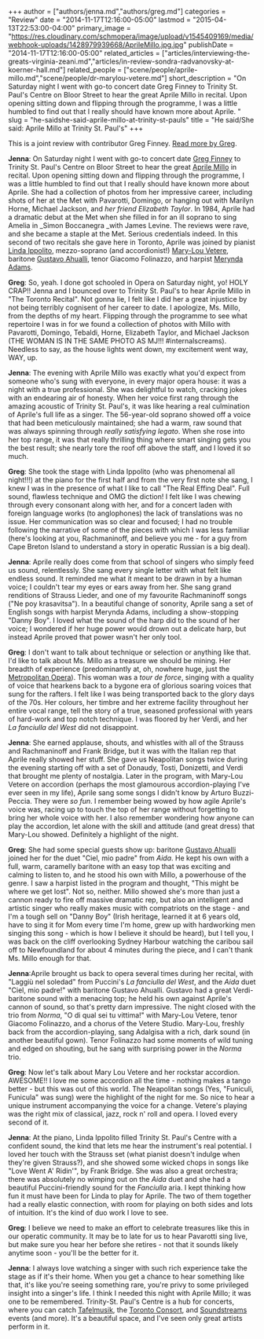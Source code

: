 +++
author = ["authors/jenna.md","authors/greg.md"]
categories = "Review"
date = "2014-11-17T12:16:00-05:00"
lastmod = "2015-04-13T22:53:00-04:00"
primary_image = "https://res.cloudinary.com/schmopera/image/upload/v1545409169/media/webhook-uploads/1428979939668/AprileMillo.jpg.jpg"
publishDate = "2014-11-17T12:16:00-05:00"
related_articles = ["articles/interviewing-the-greats-virginia-zeani.md","articles/in-review-sondra-radvanovsky-at-koerner-hall.md"]
related_people = ["scene/people/aprile-millo.md","scene/people/dr-marylou-vetere.md"]
short_description = "On Saturday night I went with go-to concert date Greg Finney to Trinity St. Paul&#039;s Centre on Bloor Street to hear the great Aprile Millo in recital. Upon opening sitting down and flipping through the programme, I was a little humbled to find out that I really should have known more about Aprile. "
slug = "he-saidshe-said-aprile-millo-at-trinity-st-pauls"
title = "He said/She said: Aprile Millo at Trinity St. Paul&#039;s"
+++

This is a joint review with contributor Greg Finney. [Read more by Greg](http://schmopera.com/author/greg/).

**Jenna**: On Saturday night I went with go-to concert date [Greg Finney](/author/greg/) to Trinity St. Paul's Centre on Bloor Street to hear the great [Aprile Millo](http://www.aprilemillo.org/) in recital. Upon opening sitting down and flipping through the programme, I was a little humbled to find out that I really should have known more about Aprile. She had a collection of photos from her impressive career, including shots of her at the Met with Pavarotti, Domingo, or hanging out with Marilyn Horne, Michael Jackson, and _her friend Elizabeth Taylor_. In 1984, Aprile had a dramatic debut at the Met when she filled in for an ill soprano to sing Amelia in _Simon Boccanegra _with James Levine. The reviews were rave, and she became a staple at the Met. Serious credentials indeed. In this second of two recitals she gave here in Toronto, Aprile was joined by pianist [Linda Ippolito](http://www.insidetoronto.com/news-story/4361454-york-s-linda-ippolito-intertwines-music-and-law/), mezzo-soprano (and accordionist!) [Mary-Lou Vetere](http://legacy.wlu.ca/homepage.php?grp_id=12802&f_id=29), baritone [Gustavo Ahualli](http://www.gustavoahualli.com/), tenor Giacomo Folinazzo, and harpist [Merynda Adams](http://www.merynda.com/).

**Greg**: So, yeah. I done got schooled in Opera on Saturday night, yo! HOLY CRAP!! Jenna and I bounced over to Trinity St. Paul's to hear Aprile Millo in "The Toronto Recital". Not gonna lie, I felt like I did her a great injustice by not being terribly cognisent of her career to date. I apologize, Ms. Millo, from the depths of my heart. Flipping through the programme to see what repertoire I was in for we found a collection of photos with Millo with Pavarotti, Domingo, Tebaldi, Horne, Elizabeth Taylor, and Michael Jackson (THE WOMAN IS IN THE SAME PHOTO AS MJ!!! #internalscreams). Needless to say, as the house lights went down, my excitement went way, WAY, up.

**Jenna**: The evening with Aprile Millo was exactly what you'd expect from someone who's sung with everyone, in every major opera house: it was a night with a true professional. She was delightful to watch, cracking jokes with an endearing air of honesty. When her voice first rang through the amazing acoustic of Trinity St. Paul's, it was like hearing a real culmination of Aprile's full life as a singer. The 56-year-old soprano showed off a voice that had been meticulously maintained; she had a warm, raw sound that was always spinning through _really satisfying legato_. When she rose into her top range, it was that really thrilling thing where smart singing gets you the best result; she nearly tore the roof off above the staff, and I loved it so much.

**Greg**: She took the stage with Linda Ippolito (who was phenomenal all night!!!) at the piano for the first half and from the very first note she sang, I knew I was in the presence of what I like to call "The Real Effing Deal". Full sound, flawless technique and OMG the diction! I felt like I was chewing through every consonant along with her, and for a concert laden with foreign language works (to anglophones) the lack of translations was no issue. Her communication was so clear and focused; I had no trouble following the narrative of some of the pieces with which I was less familiar (here's looking at you, Rachmaninoff, and believe you me - for a guy from Cape Breton Island to understand a story in operatic Russian is a big deal).

**Jenna**: Aprile really does come from that school of singers who simply feed us sound, relentlessly. She sang every single letter with what felt like endless sound. It reminded me what it meant to be drawn in by a human voice; I couldn't tear my eyes or ears away from her. She sang grand renditions of Strauss Lieder, and one of my favourite Rachmaninoff songs ("Ne poy krasavitsa"). In a beautiful change of sonority, Aprile sang a set of English songs with harpist Merynda Adams, including a show-stopping "Danny Boy". I loved what the sound of the harp did to the sound of her voice; I wondered if her huge power would drown out a delicate harp, but instead Aprile proved that power wasn't her only tool.

**Greg**: I don't want to talk about technique or selection or anything like that. I'd like to talk about Ms. Millo as a treasure we should be mining. Her breadth of experience (predominantly at, oh, nowhere huge, just the [Metropolitan Opera](http://en.wikipedia.org/wiki/Aprile_Millo#Career_highlights)). This woman was a _tour de force_, singing with a quality of voice that hearkens back to a bygone era of glorious soaring voices that sung for the rafters. I felt like I was being transported back to the glory days of the 70s. Her colours, her timbre and her extreme facility throughout her entire vocal range, tell the story of a true, seasoned professional with years of hard-work and top notch technique. I was floored by her Verdi, and her _La fanciulla del West_ did not disappoint.

**Jenna**: She earned applause, shouts, and whistles with all of the Strauss and Rachmaninoff and Frank Bridge, but it was with the Italian rep that Aprile really showed her stuff. She gave us Neapolitan songs twice during the evening starting off with a set of Donaudy, Tosti, Donizetti, and Verdi that brought me plenty of nostalgia. Later in the program, with Mary-Lou Vetere on accordion (perhaps the most glamourous accordion-playing I've ever seen in my life), Aprile sang some songs I didn't know by Arturo Buzzi-Peccia. They were _so fun_. I remember being wowed by how agile Aprile's voice was, racing up to touch the top of her range without forgetting to bring her whole voice with her. I also remember wondering how anyone can play the accordion, let alone with the skill and attitude (and great dress) that Mary-Lou showed. Definitely a highlight of the night.

**Greg**: She had some special guests show up: baritone [Gustavo Ahualli](http://www.gustavoahualli.com/) joined her for the duet "Ciel, mio padre" from _Aida_. He kept his own with a full, warm, caramelly baritone with an easy top that was exciting and calming to listen to, and he stood his own with Millo, a powerhouse of the genre. I saw a harpist listed in the program and thought, "This might be where we get lost". Not so, neither. Millo showed she's more than just a cannon ready to fire off massive dramatic rep, but also an intelligent and artistic singer who really makes music with compatriots on the stage - and I'm a tough sell on "Danny Boy" (Irish heritage, learned it at 6 years old, have to sing it for Mom every time I'm home, grew up with hardworking men singing this song - which is how I believe it should be heard), but I tell you, I was back on the cliff overlooking Sydney Harbour watching the caribou sail off to Newfoundland for about 4 minutes during the piece, and I can't thank Ms. Millo enough for that.

**Jenna**:Aprile brought us back to opera several times during her recital, with "Laggiù nel soledad" from Puccini's _La fanciulla del West_, and the _Aida_ duet "Ciel, mio padre!" with baritone Gustavo Ahualli. Gustavo had a great Verdi-baritone sound with a menacing top; he held his own against Aprile's cannon of sound, so that's pretty darn impressive. The night closed with the trio from _Norma_, "O di qual sei tu vittima!" with Mary-Lou Vetere, tenor Giacomo Folinazzo, and a chorus of the Vetere Studio. Mary-Lou, freshly back from the accordion-playing, sang Adalgisa with a rich, dark sound (in another beautiful gown). Tenor Folinazzo had some moments of wild tuning and edged on shouting, but he sang with surprising power in the _Norma_ trio.

**Greg**: Now let's talk about Mary Lou Vetere and her rockstar accordion. AWESOME!! I love me some accordion all the time - nothing makes a tango better - but this was out of this world. The Neapolitan songs (Yes, "Funiculi, Funicula" was sung) were the highlight of the night for me. So nice to hear a unique instrument accompanying the voice for a change. Vetere's playing was the right mix of classical, jazz, rock n' roll and opera. I loved every second of it.

**Jenna**: At the piano, Linda Ippolito filled Trinity St. Paul's Centre with a confident sound, the kind that lets me hear the instrument's real potential. I loved her touch with the Strauss set (what pianist doesn't indulge when they're given Strauss?), and she showed some wicked chops in songs like "Love Went A' Ridin'", by Frank Bridge. She was also a great orchestra; there was absolutely no wimping out on the _Aida_ duet and she had a beautiful Puccini-friendly sound for the _Fanciulla_ aria. I kept thinking how fun it must have been for Linda to play for Aprile. The two of them together had a really elastic connection, with room for playing on both sides and lots of intuition. It's the kind of duo work I love to see.

**Greg**: I believe we need to make an effort to celebrate treasures like this in our operatic community. It may be to late for us to hear Pavarotti sing live, but make sure you hear her before she retires - not that it sounds likely anytime soon - you'll be the better for it.

**Jenna**: I always love watching a singer with such rich experience take the stage as if it's their home. When you get a chance to hear something like that, it's like you're seeing something rare, you're privy to some privileged insight into a singer's life. I think I needed this night with Aprile Millo; it was one to be remembered. Trinity-St. Paul's Centre is a hub for concerts, where you can catch [Tafelmusik](http://www.tafelmusik.org/concerts-tickets/subscriptions-2013-14/concerts-trinity-st-pauls-centre), the [Toronto Consort](http://www.torontoconsort.org/season/schedule.html), and [Soundstreams](http://www.soundstreams.ca/performance-tickets/2014/2014-2015-Season/Vesper) events (and more). It's a beautiful space, and I've seen only great artists perform in it.
